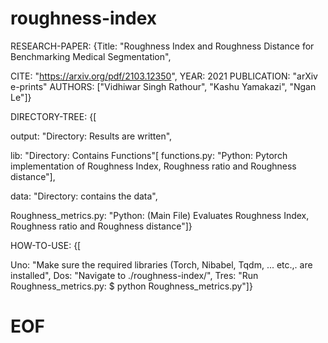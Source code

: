# roughness-index

RESEARCH-PAPER:  {Title: "Roughness Index and Roughness Distance for Benchmarking Medical Segmentation",

CITE:  "https://arxiv.org/pdf/2103.12350", 
YEAR: 2021
PUBLICATION: "arXiv e-prints"
AUTHORS: ["Vidhiwar Singh Rathour",
                  "Kashu Yamakazi",
                        "Ngan Le"]}  

                                                          
                                                                                    
DIRECTORY-TREE: {[


output: "Directory: Results are written",

lib: "Directory: Contains Functions"[
        functions.py: "Python: Pytorch implementation of Roughness Index, Roughness ratio and Roughness distance"],

data: "Directory: contains the data",

Roughness_metrics.py: "Python: (Main File) Evaluates Roughness Index, Roughness ratio and Roughness distance"]}

                                       
HOW-TO-USE: {[

  Uno: "Make sure the required libraries (Torch, Nibabel, Tqdm, ... etc.,. are installed",
  Dos: "Navigate to ./roughness-index/",
  Tres: "Run Roughness_metrics.py: $ python Roughness_metrics.py"]}


#  EOF
                     
                    
